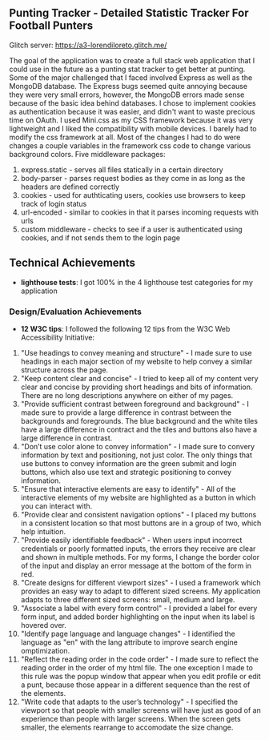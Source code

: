 ## Punting Tracker - Detailed Statistic Tracker For Football Punters

Glitch server: https://a3-lorendiloreto.glitch.me/

The goal of the application was to create a full stack web application that I could use in the future as a punting stat tracker to get better at punting. Some of the major challenged that I faced involved Express as well as the MongoDB database. The Express bugs seemed quite annoying because they were very small errors, however, the MongoDB errors made sense because of the basic idea behind databases. I chose to implement cookies as authentication because it was easier, and didn't want to waste precious time on OAuth. I used Mini.css as my CSS framework because it was very lightweight and I liked the compatibility with mobile devices. I barely had to modify the css framework at all. Most of the changes I had to do were changes a couple variables in the framework css code to change various background colors.
Five middleware packages:
1. express.static - serves all files statically in a certain directory
2. body-parser - parses request bodies as they come in as long as the headers are defined correctly
3. cookies - used for authticating users, cookies use browsers to keep track of login status
4. url-encoded - similar to cookies in that it parses incoming requests with urls
5. custom middleware - checks to see if a user is authenticated using cookies, and if not sends them to the login page

## Technical Achievements
- **lighthouse tests**: I got 100% in the 4 lighthouse test categories for my application

### Design/Evaluation Achievements
- **12 W3C tips**: I followed the following 12 tips from the W3C Web Accessibility Initiative:
1. "Use headings to convey meaning and structure" - I made sure to use headings in each major section of my website to help convey a similar structure across the page.
2. "Keep content clear and concise" - I tried to keep all of my content very clear and concise by providing short headings and bits of information. There are no long descriptions anywhere on either of my pages.
3. "Provide sufficient contrast between foreground and background" - I made sure to provide a large difference in contrast between the backgrounds and foregrounds. The blue background and the white tiles have a large difference in contract and the tiles and buttons also have a large difference in contrast.
4. "Don’t use color alone to convey information" - I made sure to convery information by text and positioning, not just color. The only things that use buttons to convey information are the green submit and login buttons, which also use text and strategic positioning to convey information.
5. "Ensure that interactive elements are easy to identify" - All of the interactive elements of my website are highlighted as a button in which you can interact with.
6. "Provide clear and consistent navigation options" - I placed my buttons in a consistent location so that most buttons are in a group of two, which help intuition.
7. "Provide easily identifiable feedback" - When users input incorrect credentials or poorly formatted inputs, the errors they receive are clear and shown in multiple methods. For my forms, I change the border color of the input and display an error message at the bottom of the form in red.
8. "Create designs for different viewport sizes" - I used a framework which provides an easy way to adapt to different sized screens. My application adapts to three different sized screens: small, medium and large.
9. "Associate a label with every form control" - I provided a label for every form input, and added border highlighting on the input when its label is hovered over.
10. "Identify page language and language changes" - I identified the language as "en" with the lang attribute to improve search engine omptimization.
11. "Reflect the reading order in the code order" - I made sure to reflect the reading order in the order of my html file. The one exception I made to this rule was the popup window that appear when you edit profile or edit a punt, because those appear in a different sequence than the rest of the elements.
12. "Write code that adapts to the user’s technology" - I specified the viewport so that people with smaller screens will have just as good of an experience than people with larger screens. When the screen gets smaller, the elements rearrange to accomodate the size change. 
